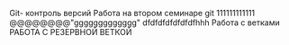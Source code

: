 Git- контроль версий
Работа на втором семинаре
git 
111111111111 @@@@@@@@"ggggggggggggg"
dfdfdfdfdfdfdfhhh
Работа с ветками
РАБОТА С РЕЗЕРВНОЙ ВЕТКОЙ